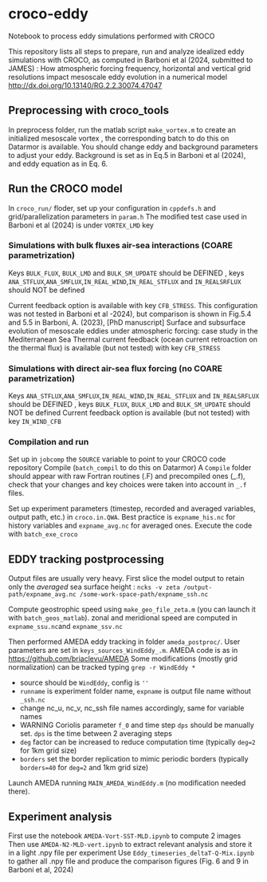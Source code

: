 # croco-eddy
Notebook to process eddy simulations performed with CROCO

This repository lists all steps to prepare, run and analyze idealized eddy simulations with CROCO, as computed in
Barboni et al (2024, submitted to JAMES) : How atmospheric forcing frequency, horizontal and vertical grid resolutions impact mesoscale eddy evolution in a numerical model
http://dx.doi.org/10.13140/RG.2.2.30074.47047

## Preprocessing with croco_tools

In preprocess folder, run the matlab script `make_vortex.m` to create an initialized mesoscale vortex , the corresponding batch to do this on Datarmor is available.
You should change eddy and background parameters to adjust your eddy.
Background is set as in Eq.5 in Barboni et al (2024), and eddy equation as in Eq. 6.

## Run the CROCO model

In `croco_run/` floder, set up your configuration in `cppdefs.h` and grid/parallelization parameters in `param.h`
The modified test case used in Barboni et al (2024) is under `VORTEX_LMD` key

### Simulations with bulk fluxes air-sea interactions (COARE parametrization)

Keys `BULK_FLUX`, `BULK_LMD` and `BULK_SM_UPDATE` should be DEFINED , keys `ANA_STFLUX`,`ANA_SMFLUX`,`IN_REAL_WIND`,`IN_REAL_STFLUX` and `IN_REALSRFLUX` should NOT be defined

Current feedback option is available with key `CFB_STRESS`. This configuration was not tested in Barboni et al -2024), but comparison is shown in Fig.5.4 and 5.5 in Barboni, A. (2023), [PhD manuscript] Surface and subsurface evolution of mesoscale eddies under atmospheric forcing: case study in the
Mediterranean Sea
Thermal current feedback (ocean current retroaction on the thermal flux) is available (but not tested) with key `CFB_STRESS`

### Simulations with direct air-sea flux forcing (no COARE parametrization)

Keys  `ANA_STFLUX`,`ANA_SMFLUX`,`IN_REAL_WIND`,`IN_REAL_STFLUX` and `IN_REALSRFLUX` should be DEFINED , keys  `BULK_FLUX`, `BULK_LMD` and `BULK_SM_UPDATE` should NOT be defined
Current feedback option is available (but not tested)  with key `IN_WIND_CFB`

### Compilation and run
Set up in `jobcomp` the `SOURCE` variable to point to your CROCO code repository
Compile (`batch_compil` to do this on Datarmor)
A `Compile` folder should appear with raw Fortran routines (.F) and precompiled ones (_.f), check that your changes and key choices were taken into account in `_.f` files.

Set up experiment parameters (timestep, recorded and averaged variables, output path, etc.) in `croco.in.QWA`. Best practice is `expname_his.nc` for history variables and `expname_avg.nc` for averaged ones.
Execute the code with `batch_exe_croco`

## EDDY tracking postprocessing

Output files are usually very heavy. First slice the model output to retain only the *averaged* sea surface height :
`ncks -v zeta /output-path/expname_avg.nc /some-work-space-path/expname_ssh.nc`

Compute geostrophic speed using `make_geo_file_zeta.m` (you can launch it with `batch_geos_matlab`). zonal and meridional speed are computed in `expname_ssu.nc`and `expname_ssv.nc`

Then performed AMEDA eddy tracking in folder `ameda_postproc/`. User parameters are set in `keys_sources_WindEddy_.m`. AMEDA code is as in https://github.com/briaclevu/AMEDA
Some modifications (mostly grid normalization) can be tracked typing `grep -r WindEddy *`
- source should be `WindEddy`, config is `''`
- `runname` is experiment folder name, `expname` is output file name without `_ssh.nc`
- change nc_u, nc_v, nc_ssh file names accordingly, same for variable names
- WARNING Coriolis parameter `f_0` and time step `dps` should be manually set. `dps` is the time between 2 averaging steps
- `deg` factor can be increased to reduce computation time (typically `deg=2` for 1km grid size)
- `borders` set the border replication to mimic periodic borders (typically `borders=40` for `deg=2` and 1km grid size)

Launch AMEDA running `MAIN_AMEDA_WindEddy.m` (no modification needed there).

## Experiment analysis

First use the notebook `AMEDA-Vort-SST-MLD.ipynb` to compute 2 images
Then use `AMEDA-N2-MLD-vert.ipynb` to extract relevant analysis and store it in a light .npy file per experiment
Use `Eddy_timeseries_deltaT-Q-Mix.ipynb` to gather all .npy file and produce the comparison figures (Fig. 6 and 9 in Barboni et al, 2024)







